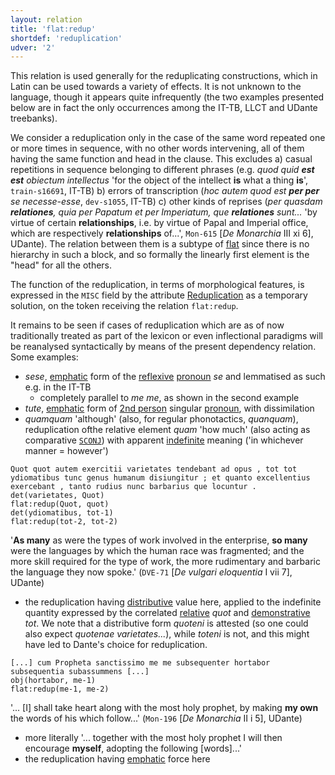 ```yaml
---
layout: relation
title: 'flat:redup'
shortdef: 'reduplication'
udver: '2'
---
```


This relation is used generally for the reduplicating constructions, which in Latin can be used towards a variety of effects. It is not unknown to the language, though it appears quite infrequently (the two examples presented below are in fact the only occurrences among the IT-TB, LLCT and UDante treebanks). 

We consider a reduplication only in the case of the same word repeated one or more times in sequence, with no other words intervening, all of them having the same function and head in the clause. This excludes a) casual repetitions in sequence belonging to different phrases (e.g. *quod quid **est est** obiectum intellectus* 'for the object of the intellect **is** what a thing **is**', `train-s16691`, IT-TB) b) errors of transcription (*hoc autem quod est **per per** se necesse-esse*, `dev-s1055`, IT-TB) c) other kinds of reprises (*per quasdam **relationes**, quia per Papatum et per Imperiatum, que **relationes** sunt...* 'by virtue of certain **relationships**, i.e. by virtue of Papal and Imperial office, which are respectively **relationships** of...', `Mon-615` [*De Monarchia* III xi 6], UDante). The relation between them is a subtype of [flat](u-dep/flat) since there is no hierarchy in such a block, and so formally the linearly first element is the "head" for all the others. 

The function of the reduplication, in terms of morphological features, is expressed in the `MISC` field by the attribute [Reduplication](https://universaldependencies.org/misc.html#reduplication) as a temporary solution, on the token receiving the relation `flat:redup`.

It remains to be seen if cases of reduplication which are as of now traditionally treated as part of the lexicon or even inflectional paradigms will be reanalysed syntactically by means of the present dependency relation. Some examples:

* *sese*, [emphatic](la-feat/Form#Emp) form of the [reflexive](la-feat/Reflexive) [pronoun](la-pos/PRON) *se* and lemmatised as such e.g. in the IT-TB
    * completely parallel to *me me*, as shown in the second example  
* *tute*, [emphatic](la-feat/Form#Emp) form of [2nd person](la-feat/Person) singular [pronoun](la-pos/PRON), with dissimilation
* *quamquam* 'although' (also, for regular phonotactics, *quanquam*), reduplication ofthe relative element *quam* 'how much' (also acting as comparative [`SCONJ`](la-pos/SCONJ)) with apparent [indefinite](la-feat/ProType#Ind) meaning ('in whichever manner = however')



~~~ sdparse
Quot quot autem exercitii varietates tendebant ad opus , tot tot ydiomatibus tunc genus humanum disiungitur ; et quanto excellentius exercebant , tanto rudius nunc barbarius que locuntur .
det(varietates, Quot)
flat:redup(Quot, quot)
det(ydiomatibus, tot-1)
flat:redup(tot-2, tot-2)
~~~

'**As many** as were the types of work involved in the enterprise, **so many** were the languages by which the human race was fragmented; and the more skill required for the type of work, the more rudimentary and barbaric the language they now spoke.' (`DVE-71` [*De vulgari eloquentia* I vii 7], UDante)

* the reduplication having [distributive](la-feat/NumType#Dist) value here, applied to the indefinite quantity expressed by the correlated [relative](la-feat/PronType#Rel) *quot* and [demonstrative](la-feat/PronType#Dem) *tot*. We note that a distributive form *quoteni* is attested (so one could also expect *quotenae varietates...*), while *toteni* is not, and this might have led to Dante's choice for reduplication.

~~~ sdparse
[...] cum Propheta sanctissimo me me subsequenter hortabor subsequentia subassummens [...]
obj(hortabor, me-1)
flat:redup(me-1, me-2)
~~~

'... [I] shall take heart along with the most holy prophet, by making **my own** the words of his which follow...' (`Mon-196` [*De Monarchia* II i 5], UDante)

* more literally '... together with the most holy prophet I will then encourage **myself**, adopting the following [words]...'
* the reduplication having [emphatic](la-feat/Form#Emp) force here


